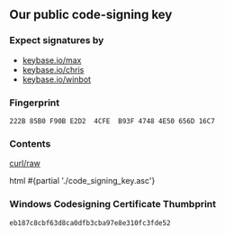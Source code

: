 <h2>Our public code-signing key</h2>


<h3>Expect signatures by</h3>
<ul>
  <li><a href="/max">keybase.io/max</a></li>
  <li><a href="/chris">keybase.io/chris</a></li>
  <li><a href="/winbot">keybase.io/winbot</a></li>
</ul>

<h3>Fingerprint</h3>

<p>
  <code>222B 85B0 F90B E2D2  4CFE  B93F 4748 4E50 656D 16C7</code>
</p>

<h3>Contents</h3>

<p><a href="code_signing_key.asc">curl/raw</a></p>

<hcode>html
#{partial './code_signing_key.asc'}
</hcode>

<h3>Windows Codesigning Certificate Thumbprint</h3>

<p>
  <code>eb187c8cbf63d8ca0dfb3cba97e8e310fc3fde52</code>
</p>
